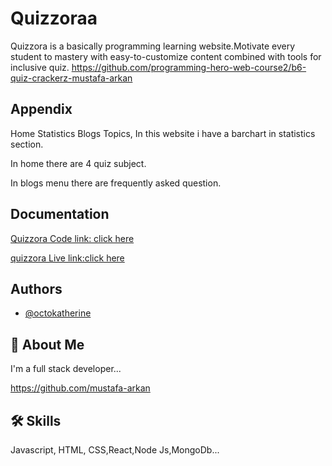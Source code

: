 
# Quizzoraa

Quizzora is a basically programming learning website.Motivate every student to mastery with easy-to-customize content
 combined with tools for inclusive quiz.
https://github.com/programming-hero-web-course2/b6-quiz-crackerz-mustafa-arkan
 

 
## Appendix

Home
Statistics
Blogs
Topics,
In this website i have a barchart in statistics section.

In home there are 4 quiz subject.

In blogs menu there are frequently asked question.


## Documentation

[Quizzora Code link: click here](https://github.com/programming-hero-web-course2/b6-quiz-crackerz-mustafa-arkan)

[quizzora Live link:click here](https://github.com/programming-hero-web-course2/b6-quiz-crackerz-mustafa-arkan)

## Authors

- [@octokatherine](https://www.github.com/octokatherine)


## 🚀 About Me
I'm a full stack developer...

https://github.com/mustafa-arkan


## 🛠 Skills
Javascript, HTML, CSS,React,Node Js,MongoDb...

